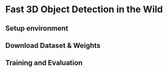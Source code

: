 # Fast 3D Object Detection in the Wild

## Setup environment

## Download Dataset & Weights

## Training and Evaluation
